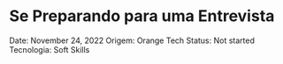 # Se Preparando para uma Entrevista

Date: November 24, 2022
Origem: Orange Tech
Status: Not started
Tecnologia: Soft Skills